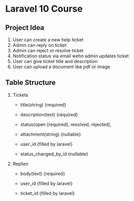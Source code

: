 # Laravel 10 Course

## Project Idea

1. User can create a new help ticket
2. Admin can reply on ticket
3. Admin can reject or resolve ticket
4. Notification status via email wehn admin updates ticket
5. User can give ticket title and description
6. User can upload a document like pdf or image

## Table Structure

1. Tickets

    - title(string) {required}

    - description(text) {required}

    - status(open {required}, resolved, rejected),

    - attachment(string) {nullable}

    - user_id {filled by laravel}

    - status_changed_by_id {nullable}

2. Replies

    - body(text) {required}

    - user_id {filled by laravel}

    - ticket_id {filled by laravel}
